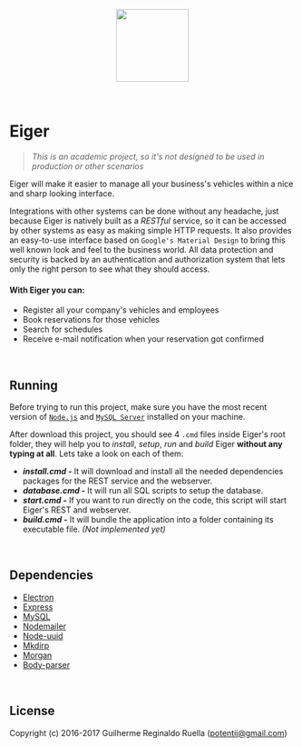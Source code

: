 <p align="center"><img width="128" src="http://i.imgur.com/osM4Rn0.png"></p>

<br>

# Eiger
>_This is an academic project, so it's not designed to be used in production or other scenarios_

Eiger will make it easier to manage all your business's vehicles within a nice and sharp looking interface.

Integrations with other systems can be done without any headache, just because Eiger is natively built as a _RESTful_ service, so it can be accessed by other systems as easy as making simple HTTP requests.
It also provides an easy-to-use interface based on `Google's Material Design` to bring this well known look and feel to the business world.
All data protection and security is backed by an authentication and authorization system that lets only the right person to see what they should access.

#### With Eiger you can:
* Register all your company's vehicles and employees
* Book reservations for those vehicles
* Search for schedules
* Receive e-mail notification when your reservation got confirmed

<br>

## Running
Before trying to run this project, make sure you have the most recent version of [`Node.js`](https://nodejs.org/) and [`MySQL Server`](http://dev.mysql.com/downloads/) installed on your machine.

After download this project, you should see 4 `.cmd` files inside Eiger's root folder, they will help you to _install_, _setup_, _run_ and _build_ Eiger **without any typing at all**. Lets take a look on each of them:
* ***install.cmd -*** It will download and install all the needed dependencies packages for the REST service and the webserver.
* ***database.cmd -*** It will run all SQL scripts to setup the database.
* ***start.cmd -*** If you want to run directly on the code, this script will start Eiger's REST and webserver.
* ***build.cmd -*** It will bundle the application into a folder containing its executable file. _(Not implemented yet)_

<br>

## Dependencies
- [Electron](http://electron.atom.io/)
- [Express](http://expressjs.com/)
- [MySQL](https://github.com/mysqljs/mysql)
- [Nodemailer](https://nodemailer.com/)
- [Node-uuid](https://github.com/broofa/node-uuid)
- [Mkdirp](https://github.com/substack/node-mkdirp)
- [Morgan](https://github.com/expressjs/morgan)
- [Body-parser](https://github.com/expressjs/body-parser)

<br>

## License
Copyright (c) 2016-2017 Guilherme Reginaldo Ruella (potentii@gmail.com)
